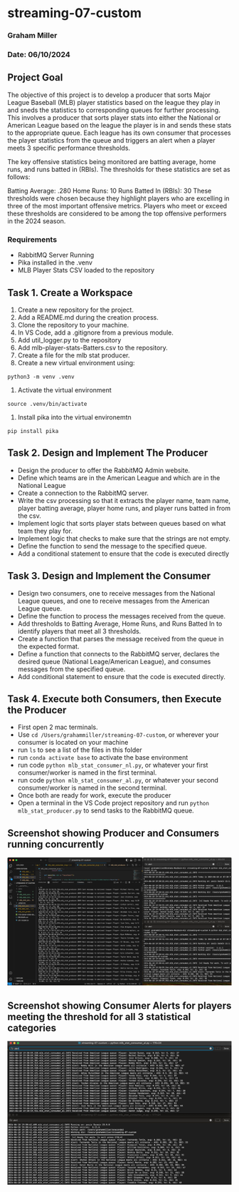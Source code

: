 # streaming-07-custom

### Graham Miller
### Date: 06/10/2024

## Project Goal
The objective of this project is to develop a producer that sorts Major League Baseball (MLB) player statistics based on the league they play in and sneds the statistics to corresponding queues for further processing. This involves a producer that sorts player stats into either the National or American League based on the league the player is in and sends these stats to the appropriate queue. Each league has its own consumer that processes the player statistics from the queue and triggers an alert when a player meets 3 specific performance thresholds.

The key offensive statistics being monitored are batting average, home runs, and runs batted in (RBIs). The thresholds for these statistics are set as follows:

Batting Average: .280
Home Runs: 10
Runs Batted In (RBIs): 30
These thresholds were chosen because they highlight players who are excelling in three of the most important offensive metrics. Players who meet or exceed these thresholds are considered to be among the top offensive performers in the 2024 season.

### Requirements
- RabbitMQ Server Running
- Pika installed in the .venv
- MLB Player Stats CSV loaded to the repository

## Task 1. Create a Workspace
1. Create a new repository for the project.
1. Add a README.md during the creation process.
1. Clone the repository to your machine.
1. In VS Code, add a .gitignore from a previous module.
1. Add util_logger.py to the repository
1. Add mlb-player-stats-Batters.csv to the repository.
1. Create a file for the mlb stat producer. 
1. Create a new virtual environment using: 
```shell
python3 -m venv .venv
```
1. Activate the virtual environment
```shell
source .venv/bin/activate
```
1. Install pika into the virtual environemtn
```shell
pip install pika
```

## Task 2. Design and Implement The Producer
- Design the producer to offer the RabbitMQ Admin website.
- Define which teams are in the American League and which are in the National League
- Create a connection to the RabbitMQ server.
- Write the csv processing so that it extracts the player name, team name, player batting average, player home runs, and player runs batted in from the csv.
- Implement logic that sorts player stats between queues based on what team they play for. 
- Implement logic that checks to make sure that the strings are not empty. 
- Define the function to send the message to the specified queue. 
- Add a conditional statement to ensure that the code is executed directly

## Task 3. Design and Implement the Consumer
- Design two consumers, one to receive messages from the National League queues, and one to receive messages from the American League queue. 
- Define the function to process the messages received from the queue.
- Add thresholds to Batting Average, Home Runs, and Runs Batted In to identify players that meet all 3 thresholds. 
- Create a function that parses the message received from the queue in the expected format. 
- Define a function that connects to the RabbitMQ server, declares the desired queue (National Leage/American League), and consumes messages from the specified queue. 
- Add conditional statement to ensure that the code is executed directly. 

## Task 4. Execute both Consumers, then Execute the Producer
- First open 2 mac terminals.
- Use `cd /Users/grahammiller/streaming-07-custom`, or wherever your consumer is located on your machine
- run `ls` to see a list of the files in this folder
- run `conda activate base` to activate the base environment
- run code `python mlb_stat_consumer_nl.py`, or whatever your first consumer/worker is named in the first terminal.
- run code `python mlb_stat_consumer_al.py`, or whatever your second consumer/worker is named in the second terminal.
- Once both are ready for work, execute the producer
- Open a terminal in the VS Code project repository and run `python mlb_stat_producer.py` to send tasks to the RabbitMQ queue.

## Screenshot showing Producer and Consumers running concurrently

![Producer/Consumer](image7.png)

## Screenshot showing Consumer Alerts for players meeting the threshold for all 3 statistical categories

![Statistical Alert](alert.png)

